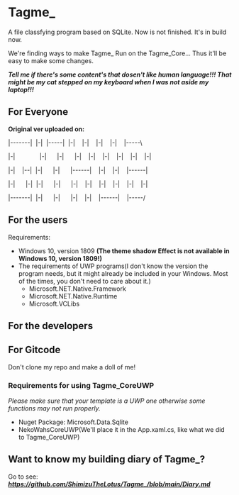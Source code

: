 # Tagme_
A file classfying program based on SQLite.
Now is not finished. It's in build now.

We're finding ways to make Tagme_ Run on the Tagme_Core... Thus it'll be easy to make some changes.

***Tell me if there's some content's that dosen't like human language!!! That might be my cat stepped on my keyboard when I was not aside my laptop!!!***

## For Everyone
**Original ver uploaded on:**

|-------|&nbsp; |-|&nbsp; |-----|&nbsp; |-|&nbsp; &nbsp; |-|&nbsp; &nbsp; |-|&nbsp; &nbsp; |-|&nbsp; &nbsp; |-----\

|-|&nbsp; &nbsp; &nbsp; &nbsp; &nbsp; &nbsp; &nbsp; |-|&nbsp; &nbsp; &nbsp; |-|&nbsp; &nbsp; &nbsp; |-|&nbsp; &nbsp; |-|&nbsp; &nbsp; |-|&nbsp; &nbsp; |-|&nbsp; &nbsp; |-|&nbsp; &nbsp; |-|

|-|&nbsp; &nbsp; |--|&nbsp; |-|&nbsp; &nbsp; &nbsp; |-|&nbsp; &nbsp; &nbsp; |------|&nbsp; &nbsp; |-|&nbsp; &nbsp; |-|&nbsp; &nbsp; |------|

|-|&nbsp; &nbsp; &nbsp; |-|&nbsp; |-|&nbsp; &nbsp; &nbsp; |-|&nbsp; &nbsp; &nbsp; |-|&nbsp; &nbsp; |-|&nbsp; &nbsp; |-|&nbsp; &nbsp; |-|&nbsp; &nbsp; |-|&nbsp; &nbsp; |-|

|-------|&nbsp; |-|&nbsp; &nbsp; &nbsp; |-|&nbsp; &nbsp; &nbsp; |-|&nbsp; &nbsp; |-|&nbsp; &nbsp; |------|&nbsp; &nbsp; |-----/

## For the users
Requirements:
- Windows 10, version 1809 **(The theme shadow Effect is not available in Windows 10, version 1809!)**
- The requirements of UWP programs(I don't know the version the program needs, but it might already be included in your Windows. Most of the times, you don't need to care about it.)
  - Microsoft.NET.Native.Framework
  - Microsoft.NET.Native.Runtime
  - Microsoft.VCLibs

## For the developers

## For Gitcode
Don't clone my repo and make a doll of me!

### Requirements for using Tagme_CoreUWP
*Please make sure that your template is a UWP one otherwise some functions may not run properly.*
- Nuget Package: Microsoft.Data.Sqlite
- NekoWahsCoreUWP(We'll place it in the App.xaml.cs, like what we did to Tagme_CoreUWP)

## Want to know my building diary of Tagme_?
Go to see: ***https://github.com/ShimizuTheLotus/Tagme_/blob/main/Diary.md***
